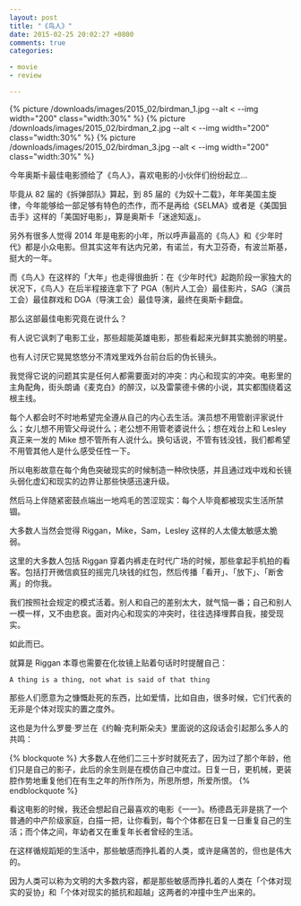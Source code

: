 ```yaml
---
layout: post
title: "《鸟人》"
date: 2015-02-25 20:02:27 +0800
comments: true
categories:

- movie
- review

---
```


{% picture /downloads/images/2015_02/birdman_1.jpg --alt < --img width="200" class="width:30%" %}
{% picture /downloads/images/2015_02/birdman_2.jpg --alt < --img width="200" class="width:30%" %}
{% picture /downloads/images/2015_02/birdman_3.jpg --alt < --img width="200" class="width:30%" %}

今年奥斯卡最佳电影颁给了《鸟人》，喜欢电影的小伙伴们纷纷起立...

毕竟从 82 届的《拆弹部队》算起，到 85 届的《为奴十二载》，年年美国主旋律，今年能够给一部足够有特色的杰作，而不是再给《SELMA》或者是《美国狙击手》这样的「美国好电影」，算是奥斯卡「迷途知返」。

另外有很多人觉得 2014 年是电影的小年，所以呼声最高的《鸟人》和《少年时代》都是小众电影。但其实这年有达内兄弟，有诺兰，有大卫芬奇，有波兰斯基，挺大的一年。

而《鸟人》在这样的「大年」也走得很曲折：在《少年时代》起跑阶段一家独大的状况下，《鸟人》在后半程接连拿下了 PGA（制片人工会）最佳影片，SAG（演员工会）最佳群戏和 DGA（导演工会）最佳导演，最终在奥斯卡翻盘。

那么这部最佳电影究竟在说什么？

有人说它讽刺了电影工业，那些超能英雄电影，那些看起来光鲜其实脆弱的明星。

也有人讨厌它晃晃悠悠分不清戏里戏外台前台后的伪长镜头。

我觉得它说的问题其实是任何人都需要面对的冲突：内心和现实的冲突。电影里的主角配角，街头朗诵《麦克白》的醉汉，以及雷蒙德卡佛的小说，其实都围绕着这根主线。

每个人都会时不时地希望完全遵从自己的内心去生活。演员想不用管剧评家说什么；女儿想不用管父母说什么；老公想不用管老婆说什么；想在戏台上和 Lesley 真正来一发的 Mike 想不管所有人说什么。换句话说，不管有钱没钱，我们都希望不用管其他人是什么感受任性一下。

所以电影故意在每个角色突破现实的时候制造一种欣快感，并且通过戏中戏和长镜头弱化虚幻和现实的边界让那些快感迅速升级。

然后马上伴随紧密鼓点端出一地鸡毛的苦涩现实：每个人毕竟都被现实生活所禁锢。

大多数人当然会觉得 Riggan，Mike，Sam，Lesley 这样的人太傻太敏感太脆弱。

这里的大多数人包括 Riggan 穿着内裤走在时代广场的时候，那些拿起手机拍的看客。包括打开微信疯狂的摇完几块钱的红包，然后传播「看开」、「放下」、「断舍离」的你我。

我们按照社会规定的模式活着。别人和自己的差别太大，就气恼一番；自己和别人一模一样，又不由悲哀。面对内心和现实的冲突时，往往选择埋葬自我，接受现实。

如此而已。

就算是 Riggan 本尊也需要在化妆镜上贴着句话时时提醒自己：

`A thing is a thing, not what is said of that thing`

那些人们愿意为之慷慨赴死的东西，比如爱情，比如自由，很多时候，它们代表的无非是个体对现实的置之度外。

这也是为什么罗曼·罗兰在《约翰·克利斯朵夫》里面说的这段话会引起那么多人的共鸣：

{% blockquote %}
大多数人在他们二三十岁时就死去了，因为过了那个年龄，他们只是自己的影子，此后的余生则是在模仿自己中度过。日复一日，更机械，更装腔作势地重复他们在有生之年的所作所为，所思所想，所爱所恨。
{% endblockquote %}

看这电影的时候，我还会想起自己最喜欢的电影《一一》。杨德昌无非是挑了一个普通的中产阶级家庭，白描一把，让你看到，每个个体都在日复一日重复自己的生活；而个体之间，年幼者又在重复年长者曾经的生活。

在这样循规蹈矩的生活中，那些敏感而挣扎着的人类，或许是痛苦的，但也是伟大的。

因为人类可以称为文明的大多数内容，都是那些敏感而挣扎着的人类在「个体对现实的妥协」和「个体对现实的抵抗和超越」这两者的冲撞中生产出来的。
